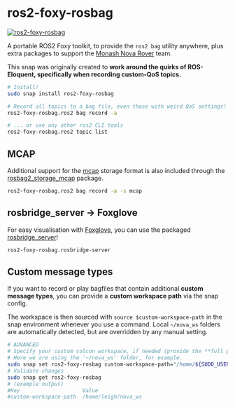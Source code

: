 # ros2-foxy-rosbag 
[![ros2-foxy-rosbag](https://snapcraft.io/ros2-foxy-rosbag/badge.svg)](https://snapcraft.io/ros2-foxy-rosbag)

A portable ROS2 Foxy toolkit, to provide the `ros2 bag` utility anywhere, plus extra packages to support the [Monash Nova Rover](https://www.novarover.space/) team.

This snap was originally created to **work around the quirks of ROS-Eloquent, specifically when recording custom-QoS topics.**

```bash
# Install! 
sudo snap install ros2-foxy-rosbag

# Record all topics to a bag file, even those with weird QoS settings!
ros2-foxy-rosbag.ros2 bag record -a

# ... or use any other ros2 CLI tools
ros2-foxy-rosbag.ros2 topic list
```
## MCAP
Additional support for the [mcap](https://mcap.dev/) storage format is also included through the [rosbag2_storage_mcap](https://github.com/ros-tooling/rosbag2_storage_mcap) package.
```bash
ros2-foxy-rosbag.ros2 bag record -a -s mcap
```
## rosbridge_server -> Foxglove
For easy visualisation with [Foxglove](https://foxglove.dev/), you can use the packaged [rosbridge_server](https://github.com/RobotWebTools/rosbridge_suite)!
```bash
ros2-foxy-rosbag.rosbridge-server
```
## Custom message types
If you want to record or play bagfiles that contain additional **custom message types**, you can provide a **custom workspace path** via the snap config.

The workspace is then sourced with `source $custom-workspace-path` in the snap environment whenever you use a command.
Local `~/nova_ws` folders are automatically detected, but are overridden by any manual setting.

```bash
# ADVANCED
# Specify your custom colcon workspace, if needed (provide the **full path**)
# Here we are using the '~/nova_ws' folder, for example.
sudo snap set ros2-foxy-rosbag custom-workspace-path="/home/${SUDO_USER}/nova_ws"
# Validate changes
sudo snap get ros2-foxy-rosbag
# (example output)
#Key                    Value
#custom-workspace-path  /home/leigh/nova_ws
```
